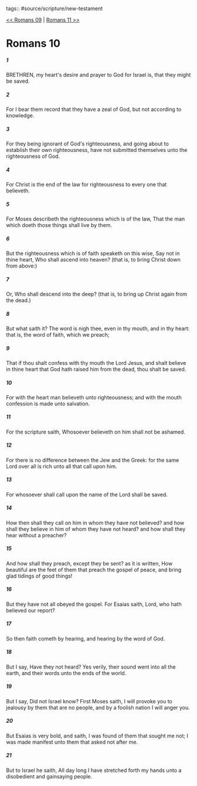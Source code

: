 tags:: #source/scripture/new-testament

[<< Romans 09](/new-testament/06_Romans/Romans_09.md) | [Romans 11 >>](/new-testament/06_Romans/Romans_11.md)

# Romans 10

##### 1

BRETHREN, my heart's desire and prayer to God for Israel is, that they might be saved.

##### 2

For I bear them record that they have a zeal of God, but not according to knowledge.

##### 3

For they being ignorant of God's righteousness, and going about to establish their own righteousness, have not submitted themselves unto the righteousness of God.

##### 4

For Christ is the end of the law for righteousness to every one that believeth.

##### 5

For Moses describeth the righteousness which is of the law, That the man which doeth those things shall live by them.

##### 6

But the righteousness which is of faith speaketh on this wise, Say not in thine heart, Who shall ascend into heaven? (that is, to bring Christ down from above:)

##### 7

Or, Who shall descend into the deep? (that is, to bring up Christ again from the dead.)

##### 8

But what saith it? The word is nigh thee, even in thy mouth, and in thy heart: that is, the word of faith, which we preach;

##### 9

That if thou shalt confess with thy mouth the Lord Jesus, and shalt believe in thine heart that God hath raised him from the dead, thou shalt be saved.

##### 10

For with the heart man believeth unto righteousness; and with the mouth confession is made unto salvation.

##### 11

For the scripture saith, Whosoever believeth on him shall not be ashamed.

##### 12

For there is no difference between the Jew and the Greek: for the same Lord over all is rich unto all that call upon him.

##### 13

For whosoever shall call upon the name of the Lord shall be saved.

##### 14

How then shall they call on him in whom they have not believed? and how shall they believe in him of whom they have not heard? and how shall they hear without a preacher?

##### 15

And how shall they preach, except they be sent? as it is written, How beautiful are the feet of them that preach the gospel of peace, and bring glad tidings of good things!

##### 16

But they have not all obeyed the gospel. For Esaias saith, Lord, who hath believed our report?

##### 17

So then faith cometh by hearing, and hearing by the word of God.

##### 18

But I say, Have they not heard? Yes verily, their sound went into all the earth, and their words unto the ends of the world.

##### 19

But I say, Did not Israel know? First Moses saith, I will provoke you to jealousy by them that are no people, and by a foolish nation I will anger you.

##### 20

But Esaias is very bold, and saith, I was found of them that sought me not; I was made manifest unto them that asked not after me.

##### 21

But to Israel he saith, All day long I have stretched forth my hands unto a disobedient and gainsaying people.
